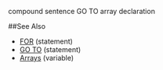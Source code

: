 
compound sentence GO TO
array declaration

##See Also
* [FOR](for.md) (statement)
* [GO TO](goto.md) (statement)
* [Arrays](types.md) (variable)
